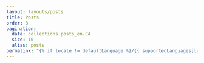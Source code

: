 ```yaml
---
layout: layouts/posts
title: Posts
order: 3
pagination:
  data: collections.posts_en-CA
  size: 10
  alias: posts
permalink: "{% if locale != defaultLanguage %}/{{ supportedLanguages[locale].slug }}{% endif %}/{% _ locale, 'posts' %}/{% if pagination.pageNumber > 0 %}{% _ locale, 'page' %}/{{ pagination.pageNumber + 1 }}/{% endif %}"
---
```

